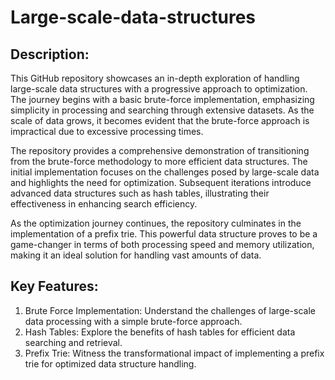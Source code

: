 # Large-scale-data-structures

## Description:
This GitHub repository showcases an in-depth exploration of handling large-scale data structures with a progressive approach to optimization. The journey begins with a basic brute-force implementation, emphasizing simplicity in processing and searching through extensive datasets. As the scale of data grows, it becomes evident that the brute-force approach is impractical due to excessive processing times.

The repository provides a comprehensive demonstration of transitioning from the brute-force methodology to more efficient data structures. The initial implementation focuses on the challenges posed by large-scale data and highlights the need for optimization. Subsequent iterations introduce advanced data structures such as hash tables, illustrating their effectiveness in enhancing search efficiency.

As the optimization journey continues, the repository culminates in the implementation of a prefix trie. This powerful data structure proves to be a game-changer in terms of both processing speed and memory utilization, making it an ideal solution for handling vast amounts of data.

## Key Features:
1. Brute Force Implementation: Understand the challenges of large-scale data processing with a simple brute-force approach.
2. Hash Tables: Explore the benefits of hash tables for efficient data searching and retrieval.
3. Prefix Trie: Witness the transformational impact of implementing a prefix trie for optimized data structure handling.
